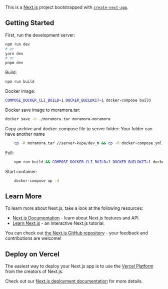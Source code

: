 This is a [Next.js](https://nextjs.org/) project bootstrapped with [`create-next-app`](https://github.com/vercel/next.js/tree/canary/packages/create-next-app).

## Getting Started

First, run the development server:

```bash
npm run dev
# or
yarn dev
# or
pnpm dev
```
Build:

```bash
npm run build
```
Docker image:

```bash
COMPOSE_DOCKER_CLI_BUILD=1 DOCKER_BUILDKIT=1 docker-compose build
```
Docker save image to moramora.tar:

```bash
docker save -o ./moramora.tar moramora-moramora
```
Copy archive and docker-compose file to server folder:
Your folder can have another name

```bash
    cp -R moramora.tar //server-kupa/dev_m && cp -R docker-compose.yml //server-kupa/dev_m
```
Full: 

```bash
    npm run build && COMPOSE_DOCKER_CLI_BUILD=1 DOCKER_BUILDKIT=1 docker-compose build && docker save -o ./moramora.tar moramora-moramora && cp -R moramora.tar //server-kupa/dev_m && cp -R docker-compose.yml //server-kupa/dev_m
```
Start container:

```bash
    docker-compose up -d
```



## Learn More

To learn more about Next.js, take a look at the following resources:

- [Next.js Documentation](https://nextjs.org/docs) - learn about Next.js features and API.
- [Learn Next.js](https://nextjs.org/learn) - an interactive Next.js tutorial.

You can check out [the Next.js GitHub repository](https://github.com/vercel/next.js/) - your feedback and contributions are welcome!

## Deploy on Vercel

The easiest way to deploy your Next.js app is to use the [Vercel Platform](https://vercel.com/new?utm_medium=default-template&filter=next.js&utm_source=create-next-app&utm_campaign=create-next-app-readme) from the creators of Next.js.

Check out our [Next.js deployment documentation](https://nextjs.org/docs/deployment) for more details.
